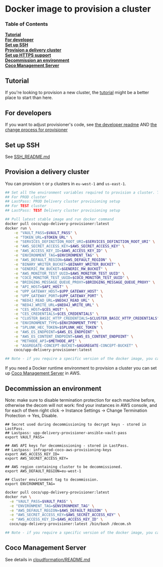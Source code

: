 Docker image to provision a cluster
===================================


### Table of Contents
**[Tutorial](#tutorial)**  
**[For developer](#for-developers)**  
**[Set up SSH](#set-up-ssh)**  
**[Provision a delivery cluster](#provision-a-delivery-cluster)**  
**[Set up HTTPS support](#set-up-https-support)**  
**[Decommission an environment](#decommission-an-environment)**  
**[Coco Management Server](#coco-management-server)**  

Tutorial
--------

If you're looking to provision a new cluster, the [tutorial](Tutorial.md) might be a better place to start than here.

For developers
--------------

If you want to adjust provisioner's code, see [the developer readme](DEVELOPER_README.md) AND [the change process for provisioner](https://sites.google.com/a/ft.com/technology/systems/dynamic-semantic-publishing/coco/change-process-for-provisioner)

Set up SSH
----------

See [SSH_README.md](/SSH_README.md/)

Provision a delivery cluster
------------------------------

You can provision `t` or `p` clusters in `eu-west-1` and `us-east-1`.

```bash
## Set all the environment variables required to provision a cluster. These variables are stored in LastPass
## For PROD cluster
## LastPass: PROD Delivery cluster provisioning setup
## For TEST cluster
## LastPass: TEST Delivery cluster provisioning setup

## Pull latest stable image and run docker command
docker pull coco/upp-delivery-provisioner:latest
docker run \
    -e "VAULT_PASS=$VAULT_PASS" \
    -e "TOKEN_URL=$TOKEN_URL" \
    -e "SERVICES_DEFINITION_ROOT_URI=$SERVICES_DEFINITION_ROOT_URI" \
    -e "AWS_SECRET_ACCESS_KEY=$AWS_SECRET_ACCESS_KEY" \
    -e "AWS_ACCESS_KEY_ID=$AWS_ACCESS_KEY_ID" \
    -e "ENVIRONMENT_TAG=$ENVIRONMENT_TAG" \
    -e "AWS_DEFAULT_REGION=$AWS_DEFAULT_REGION" \
    -e "BINARY_WRITER_BUCKET=$BINARY_WRITER_BUCKET" \
    -e "GENERIC_RW_BUCKET=$GENERIC_RW_BUCKET" \
    -e "AWS_MONITOR_TEST_UUID=$AWS_MONITOR_TEST_UUID" \
    -e "COCO_MONITOR_TEST_UUID=$COCO_MONITOR_TEST_UUID" \
    -e "BRIDGING_MESSAGE_QUEUE_PROXY=$BRIDGING_MESSAGE_QUEUE_PROXY" \
    -e "API_HOST=$API_HOST" \
    -e "UPP_GATEWAY_HOST=$UPP_GATEWAY_HOST" \
    -e "UPP_GATEWAY_PORT=$UPP_GATEWAY_PORT" \
    -e "NEO4J_READ_URL=$NEO4J_READ_URL" \
    -e "NEO4J_WRITE_URL=$NEO4J_WRITE_URL" \
    -e "CES_HOST=$CES_HOST" \
    -e "CES_CREDENTIALS=$CES_CREDENTIALS" \
    -e "CLUSTER_BASIC_HTTP_CREDENTIALS=$CLUSTER_BASIC_HTTP_CREDENTIALS" \
    -e "ENVIRONMENT_TYPE=$ENVIRONMENT_TYPE" \
    -e "SPLUNK_HEC_TOKEN=$SPLUNK_HEC_TOKEN" \
    -e "AWS_ES_ENDPOINT=$AWS_ES_ENDPOINT" \
    -e "AWS_ES_CONTENT_ENDPOINT=$AWS_ES_CONTENT_ENDPOINT" \
    -e "METHODE_API=$METHODE_API" \
    -e "AGGREGATE-CONCEPT-BUCKET=$AGGREGATE-CONCEPT-BUCKET" \
    coco/upp-delivery-provisioner:latest

## Note - if you require a specific version of the docker image, you can replace 'latest' with 'v1.0.17'

```

If you need a Docker runtime environment to provision a cluster you can set up [Coco Management Server](https://github.com/Financial-Times/upp-provisioners/blob/master/upp-delivery-provisioner/cloudformation/README.md) in AWS.

Decommission an environment
---------------------------
Note: make sure to disable termination protection for each machine before, otherwise the decom will not work: find your instances in AWS console, and for each of them right click -> Instance Settings -> Change Termination Protection -> Yes, Disable.
```
## Secret used during decommissioning to decrypt keys - stored in LastPass.
## Lastpass: upp-delivery-provisioner-ansible-vault-pass
export VAULT_PASS=

## AWS API keys for decommissioning - stored in LastPass.
## Lastpass: infraprod-coco-aws-provisioning-keys
export AWS_ACCESS_KEY_ID=
export AWS_SECRET_ACCESS_KEY=

## AWS region containing cluster to be decommissioned.
export AWS_DEFAULT_REGION=eu-west-1

## Cluster environment tag to decommission.
export ENVIRONMENT_TAG=
```



```sh
docker pull coco/upp-delivery-provisioner:latest
docker run \
  -e "VAULT_PASS=$VAULT_PASS" \
  -e "ENVIRONMENT_TAG=$ENVIRONMENT_TAG" \
  -e "AWS_DEFAULT_REGION=$AWS_DEFAULT_REGION" \
  -e "AWS_SECRET_ACCESS_KEY=$AWS_SECRET_ACCESS_KEY" \
  -e "AWS_ACCESS_KEY_ID=$AWS_ACCESS_KEY_ID" \
  coco/upp-delivery-provisioner:latest /bin/bash /decom.sh

## Note - if you require a specific version of the docker image, you can replace 'latest' with 'v1.0.17'
```

Coco Management Server
---------------------------

See details in [cloudformation/README.md](https://github.com/Financial-Times/upp-provisioners/blob/master/upp-delivery-provisioner/cloudformation/README.md)
